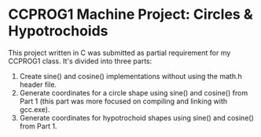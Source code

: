 # CCPROG1 Machine Project: Circles & Hypotrochoids
This project written in C was submitted as partial requirement for my CCPROG1 class. It's divided into three parts:
1. Create sine() and cosine() implementations without using the math.h header file.
2. Generate coordinates for a circle shape using sine() and cosine() from Part 1 (this part was more focused on compiling and linking with gcc.exe).
3. Generate coordinates for hypotrochoid shapes using sine() and cosine() from Part 1.
